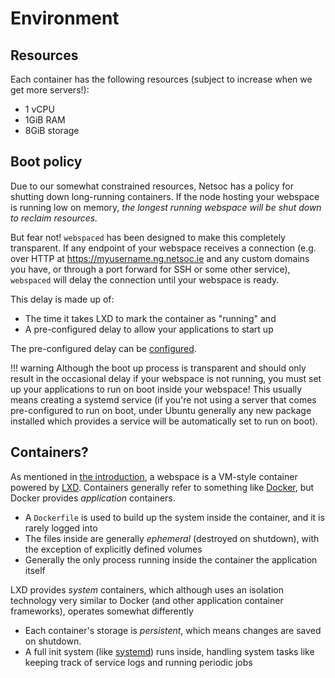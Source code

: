 # Environment

## Resources

Each container has the following resources (subject to increase when we get more
servers!):

- 1 vCPU
- 1GiB RAM
- 8GiB storage

## Boot policy

Due to our somewhat constrained resources, Netsoc has a policy for shutting down
long-running containers. If the node hosting your webspace is running low
on memory, _the longest running webspace will be shut down to reclaim
resources._

But fear not! `webspaced` has been designed to make this completely transparent.
If any endpoint of your webspace receives a connection (e.g. over HTTP at
https://myusername.ng.netsoc.ie and any custom domains you have, or through a
port forward for SSH or some other service), `webspaced` will delay the
connection until your webspace is ready.

This delay is made up of:

- The time it takes LXD to mark the container as "running" and
- A pre-configured delay to allow your applications to start up

The pre-configured delay can be
[configured](/cli/reference/netsoc_webspace_config_set/).

!!! warning
    Although the boot up process is transparent and should only result in the
    occasional delay if your webspace is not running, you must set up your
    applications to run on boot inside your webspace! This usually means
    creating a systemd service (if you're not using a server that comes
    pre-configured to run on boot, under Ubuntu generally any new package installed
    which provides a service will be automatically set to run on boot).

## Containers?

As mentioned in [the introduction](../), a webspace is a
VM-style container powered by [LXD](https://linuxcontainers.org/lxd/).
Containers generally refer to something like [Docker](https://www.docker.com/),
but Docker provides _application_ containers.

- A `Dockerfile` is used to build up the
system inside the container, and it is rarely logged into
- The files inside are
generally _ephemeral_ (destroyed on shutdown), with the exception of explicitly
defined volumes
- Generally the only process running inside the container the application itself

LXD provides _system_ containers, which although uses an isolation technology
very similar to Docker (and other application container frameworks), operates
somewhat differently

- Each container's storage is _persistent_, which means changes are saved on
shutdown.
- A full init system (like [systemd](https://systemd.io/)) runs inside, handling
system tasks like keeping track of service logs and running periodic jobs
